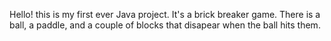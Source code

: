 Hello!
this is my first ever Java project. It's a brick breaker game. There is a ball, a paddle, and a couple of blocks that disapear when the ball hits them.